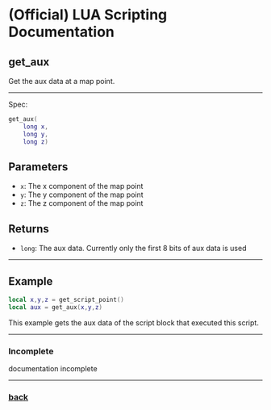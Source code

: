 
# (Official) LUA Scripting Documentation

## get_aux

Get the aux data at a map point.

___

Spec:

```lua
get_aux(
	long x,
	long y,
	long z)
```

## Parameters

- `x`: The x component of the map point
- `y`: The y component of the map point
- `z`: The z component of the map point

## Returns

- `long`: The aux data. Currently only the first 8 bits of aux data is used

___

## Example

```lua
local x,y,z = get_script_point()
local aux = get_aux(x,y,z)
```

This example gets the aux data of the script block that executed this script.

___

### Incomplete

documentation incomplete

___

### [back](../blocks)
